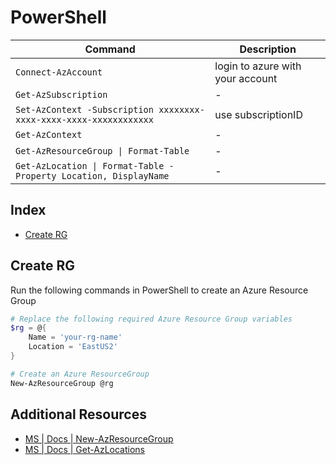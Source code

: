 # PowerShell

| Command                                                            | Description                      |
| ------------------------------------------------------------------ | -------------------------------- |
| `Connect-AzAccount`                                                | login to azure with your account |
| `Get-AzSubscription`                                               | -                                |
| `Set-AzContext -Subscription xxxxxxxx-xxxx-xxxx-xxxx-xxxxxxxxxxxx` | use subscriptionID               |
| `Get-AzContext`                                                    | -                                |
| `Get-AzResourceGroup \| Format-Table`                              | -                                |
| `Get-AzLocation \| Format-Table -Property Location, DisplayName`   | -                                |

## Index

- [Create RG][100]

## Create RG

Run the following commands in PowerShell to create an Azure Resource Group

```PowerShell
# Replace the following required Azure Resource Group variables
$rg = @{
    Name = 'your-rg-name'
    Location = 'EastUS2'
}

# Create an Azure ResourceGroup
New-AzResourceGroup @rg
```

## Additional Resources

- [MS | Docs | New-AzResourceGroup][1]
- [MS | Docs | Get-AzLocations][2]

<!-- Reference Links -->

[1]: https://docs.microsoft.com/en-us/powershell/module/az.resources/new-azresourcegroup?view=azps-5.7.0
[2]: https://docs.microsoft.com/en-us/powershell/module/az.resources/get-azlocation?view=azps-5.7.0
[100]: #create-rg
